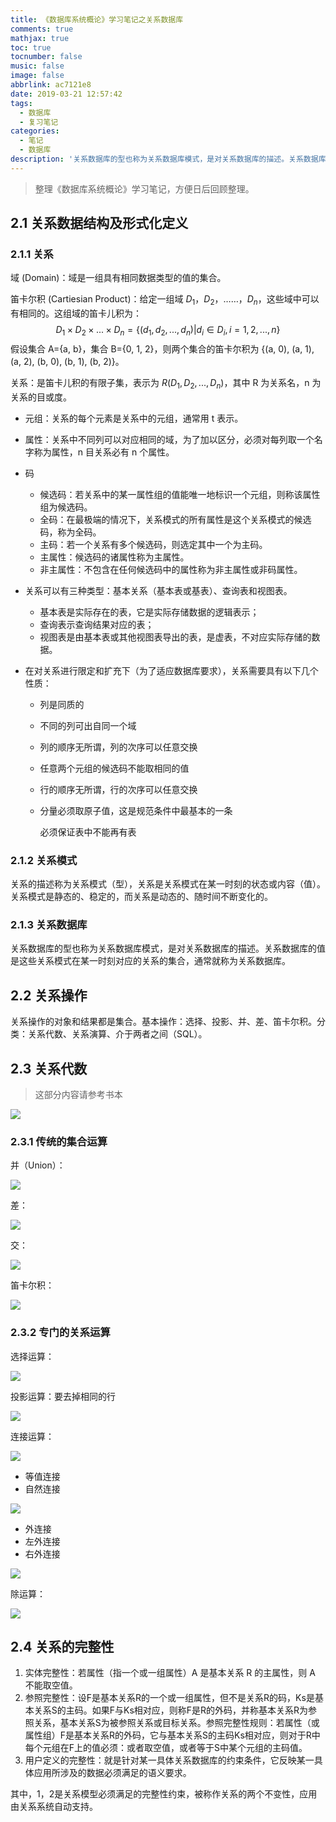 ```yaml
---
title: 《数据库系统概论》学习笔记之关系数据库
comments: true
mathjax: true
toc: true
tocnumber: false
music: false
image: false
abbrlink: ac7121e8
date: 2019-03-21 12:57:42
tags:
  - 数据库
  - 复习笔记
categories: 
  - 笔记
  - 数据库
description: '关系数据库的型也称为关系数据库模式，是对关系数据库的描述。关系数据库的值是这些关系模式在某一时刻对应的关系的集合，通常就称为关系数据库。'
---
```


> 整理《数据库系统概论》学习笔记，方便日后回顾整理。



## 2.1 关系数据结构及形式化定义

### 2.1.1 关系

域 (Domain)：域是一组具有相同数据类型的值的集合。

笛卡尔积 (Cartiesian Product)：给定一组域 $D_1$，$D_2$，……，$D_n$，这些域中可以有相同的。这组域的笛卡儿积为：
$$
D_1\times D_2 \times ... \times D_n = \{ (d_1, d_2, ..., d_n) | d_i \in D_i, i=1, 2, ..., n\}
$$
假设集合 A={a, b}，集合 B={0, 1, 2}，则两个集合的笛卡尔积为 {(a, 0), (a, 1), (a, 2), (b, 0), (b, 1), (b, 2)}。

关系：是笛卡儿积的有限子集，表示为 $R(D_1, D_2, ..., D_n)$，其中 R 为关系名，n 为关系的目或度。

* 元组：关系的每个元素是关系中的元组，通常用 t 表示。

* 属性：关系中不同列可以对应相同的域，为了加以区分，必须对每列取一个名字称为属性，n 目关系必有 n 个属性。

* 码
  * 候选码：若关系中的某一属性组的值能唯一地标识一个元组，则称该属性组为候选码。
  * 全码：在最极端的情况下，关系模式的所有属性是这个关系模式的候选码，称为全码。
  * 主码：若一个关系有多个候选码，则选定其中一个为主码。
  * 主属性：候选码的诸属性称为主属性。
  * 非主属性：不包含在任何候选码中的属性称为非主属性或非码属性。

* 关系可以有三种类型：基本关系（基本表或基表）、查询表和视图表。
  * 基本表是实际存在的表，它是实际存储数据的逻辑表示；
  * 查询表示查询结果对应的表；
  * 视图表是由基本表或其他视图表导出的表，是虚表，不对应实际存储的数据。

* 在对关系进行限定和扩充下（为了适应数据库要求），关系需要具有以下几个性质：

  * 列是同质的

  * 不同的列可出自同一个域

  * 列的顺序无所谓，列的次序可以任意交换

  * 任意两个元组的候选码不能取相同的值

  * 行的顺序无所谓，行的次序可以任意交换

  * 分量必须取原子值，这是规范条件中最基本的一条

    必须保证表中不能再有表

### 2.1.2 关系模式

关系的描述称为关系模式（型），关系是关系模式在某一时刻的状态或内容（值）。关系模式是静态的、稳定的，而关系是动态的、随时间不断变化的。

### 2.1.3 关系数据库

关系数据库的型也称为关系数据库模式，是对关系数据库的描述。关系数据库的值是这些关系模式在某一时刻对应的关系的集合，通常就称为关系数据库。



## 2.2 关系操作

关系操作的对象和结果都是集合。基本操作：选择、投影、并、差、笛卡尔积。分类：关系代数、关系演算、介于两者之间（SQL）。



## 2.3 关系代数

> 这部分内容请参考书本

![](https://photo.hushhw.cn/images/Snipaste_2019-03-21_13-53-06.png)

### 2.3.1 传统的集合运算

并（Union）：

![](https://photo.hushhw.cn/images/Snipaste_2019-03-21_14-02-31.png)

差：

![](https://photo.hushhw.cn/images/Snipaste_2019-03-21_14-03-25.png)

交：

![](https://photo.hushhw.cn/images/Snipaste_2019-03-21_14-04-13.png)

笛卡尔积：

![](https://photo.hushhw.cn/images/Snipaste_2019-03-21_14-04-50.png)

### 2.3.2 专门的关系运算

选择运算：

![](https://photo.hushhw.cn/images/Snipaste_2019-03-21_14-11-38.png)

投影运算：要去掉相同的行

![](https://photo.hushhw.cn/images/Snipaste_2019-03-21_14-12-42.png)

连接运算：

![](https://photo.hushhw.cn/images/Snipaste_2019-03-21_14-13-25.png)

* 等值连接
* 自然连接

![](https://photo.hushhw.cn/images/Snipaste_2019-03-21_14-16-11.png)

* 外连接
* 左外连接
* 右外连接

![](https://photo.hushhw.cn/images/Snipaste_2019-03-21_14-18-22.png)

除运算：

![](https://photo.hushhw.cn/images/Snipaste_2019-03-21_14-23-36.png)

## 2.4 关系的完整性

1. 实体完整性：若属性（指一个或一组属性）A 是基本关系 R 的主属性，则 A 不能取空值。
2. 参照完整性：设F是基本关系R的一个或一组属性，但不是关系R的码，Ks是基本关系S的主码。如果F与Ks相对应，则称F是R的外码，并称基本关系R为参照关系，基本关系S为被参照关系或目标关系。参照完整性规则：若属性（或属性组）F是基本关系R的外码，它与基本关系S的主码Ks相对应，则对于R中每个元组在F上的值必须：或者取空值，或者等于S中某个元组的主码值。
3. 用户定义的完整性：就是针对某一具体关系数据库的约束条件，它反映某一具体应用所涉及的数据必须满足的语义要求。

其中，1，2是关系模型必须满足的完整性约束，被称作关系的两个不变性，应用由关系系统自动支持。


